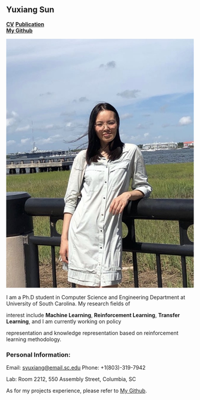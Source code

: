 ## Yuxiang Sun

[**CV**]()                                                                                               [**Publication**]()                          
[**My Github**](https://github.com/SunCherry)

 ![GitHub Logo](https://github.com/SunCherry/SunCherry.github.io/blob/master/me.jpg)

I am a Ph.D student in Computer Science and Engineering Department at University of South Carolina. My research fields of 

interest include **Machine Learning**, **Reinforcement Learning**, **Transfer Learning**, and I am currently working on policy 

representation and knowledge representation based on reinforcement learning methodology.

### Personal Information:
Email: syuxiang@email.sc.edu   Phone: +1(803)-319-7942

Lab: Room 2212, 550 Assembly Street, Columbia, SC

As for my projects experience, please refer to [My Github](https://github.com/SunCherry).

